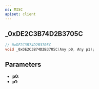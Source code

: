 ```yaml
---
ns: MISC
apiset: client
---
```

## _0xDE2C3B74D2B3705C

```c
// 0xDE2C3B74D2B3705C
void _0xDE2C3B74D2B3705C(Any p0, Any p1);
```


## Parameters
* **p0**:
* **p1**: